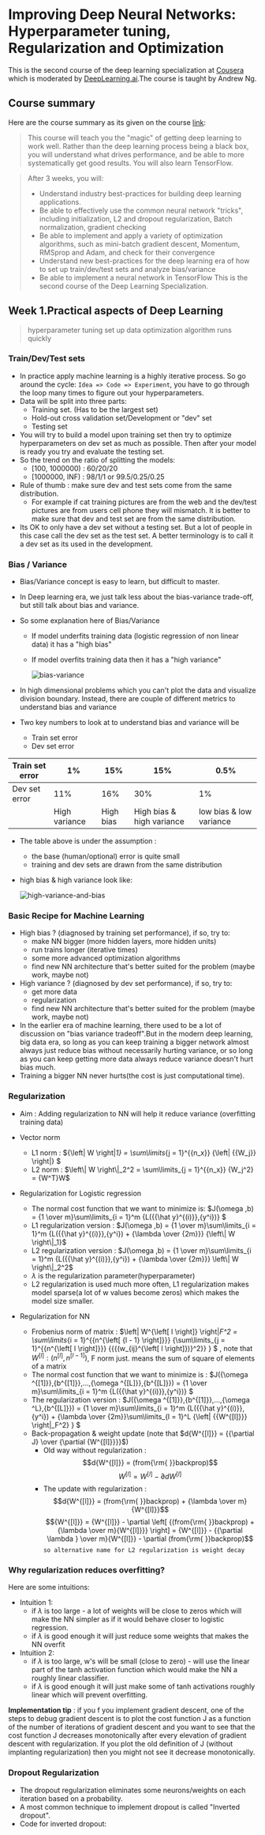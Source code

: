 # Improving Deep Neural Networks: Hyperparameter tuning, Regularization and Optimization
This is the second course of the deep learning specialization at [Cousera](https://www.coursera.org/specializations/deep-learning) which is moderated by [DeepLearning.ai](https://www.deeplearning.ai/).The course is taught by Andrew Ng.

## Course summary
Here are the course summary as its given on the course [link](https://www.coursera.org/learn/deep-neural-network):
> This course will teach you the "magic" of getting deep learning to work well. Rather than the deep learning process being a black box, you will understand what drives performance, and be able to more systematically get good results. You will also learn TensorFlow.

> After 3 weeks, you will: 
> - Understand industry best-practices for building deep learning applications.
> - Be able to effectively use the common neural network "tricks", including initialization, L2 and dropout regularization, Batch normalization, gradient checking
> - Be able to implement and apply a variety of optimization algorithms, such as mini-batch gradient descent, Momentum, RMSprop and Adam, and check for their convergence
> - Understand new best-practices for the deep learning era of how to set up train/dev/test sets and analyze bias/variance
> - Be able to implement a neural network in TensorFlow
> This is the second course of the Deep Learning Specialization.

## Week 1.Practical aspects of Deep Learning
> hyperparameter tuning 
> set up data
> optimization algorithm runs quickly

### Train/Dev/Test sets
* In practice apply machine learning is a highly iterative process. So go around the cycle: `Idea => Code => Experiment`, you have to go through the loop many times to figure out your hyperparameters.
* Data will be split into three parts:
    * Training set. (Has to be the largest set)
    * Hold-out cross validation set/Development or "dev" set
    * Testing set
* You will try to build a model upon training set then try to optimize hyperparameters on dev set as much as possible. Then after your model is ready you try and evaluate the testing set.
* So the trend on the ratio of splitting the models:
    * [100, 1000000) : 60/20/20
    * [1000000, INF) : 98/1/1 or 99.5/0.25/0.25
* Rule of thumb : make sure dev and test sets come from the same distribution.
    * For example if cat training pictures are from the web and the dev/test pictures are from users cell phone they will mismatch. It is better to make sure that dev and test set are from the same distribution.
* Its OK to only have a dev set without a testing set. But a lot of people in this case call the dev set as the test set. A better terminology is to call it a dev set as its used in the development.

### Bias / Variance
* Bias/Variance concept is easy to learn, but difficult to master.
* In Deep learning era, we just talk less about the bias-variance trade-off, but still talk about bias and variance.
* So some explanation here of Bias/Variance
    * If model underfits training data (logistic regression of non linear data) it has a "high bias"
    * If model overfits training data then it has a "high variance"

      ![bias-variance](images/bias-variance.png)   


* In high dimensional problems which you can't plot the data and visualize division boundary. Instead, there are couple of different metrics to understand bias and variance
* Two key numbers to look at to understand bias and variance will be
    * Train set error
    * Dev set error

| Train set error | 1%  | 15% | 15% | 0.5% |
| --- | --- | --- | --- | --- |
| Dev set error | 11% | 16% | 30% | 1% |
|  | High variance | High bias | High bias & high variance | low bias & low variance |

* The table above is under the assumption : 
    * the base (human/optional) error is quite small
    * training and dev sets are drawn from the same distribution
* high bias & high variance look like:
  
    ![high-variance-and-bias](images/high-b-v.png)

### Basic Recipe for Machine Learning
* High bias ? (diagnosed by training set performance), if so, try to:
    * make NN bigger (more hidden layers, more hidden units)
    * run trains longer (iterative times)
    * some more advanced optimization algorithms
    * find new NN architecture that's better suited for the problem (maybe work, maybe not)
* High variance ? (diagnosed by dev set performance), if so, try to:
    * get more data
    * regularization
    * find new NN architecture that's better suited for the problem (maybe work, maybe not)
* In the earlier era of machine learning, there used to be a lot of discussion on "bias variance tradeoff".But in the modern deep learning, big data era, so long as you can keep training a bigger network almost always just reduce bias without necessarily hurting variance, or so long as  you can keep getting more data always reduce variance doesn't hurt bias much. 
* Training a bigger NN never hurts(the cost is just computational time).

### Regularization
* Aim : Adding regularization to NN will help it reduce variance (overfitting training data)
* Vector norm
    * L1 norm : ${\left\| W \right\|_1} = \sum\limits_{j = 1}^{{n_x}} {\left| {{W_j}} \right|} $
    * L2 norm : $\left\| W \right\|_2^2 = \sum\limits_{j = 1}^{{n_x}} {W_j^2}  = {W^T}W$
* Regularization for Logistic regression
    * The normal cost function that we want to minimize is: $J(\omega ,b) = {1 \over m}\sum\limits_{i = 1}^m {L({{\hat y}^{(i)}},{y^i})} $
    * L1 regularization version : $J(\omega ,b) = {1 \over m}\sum\limits_{i = 1}^m {L({{\hat y}^{(i)}},{y^i}) + {\lambda  \over {2m}}} {\left\| W \right\|_1}$
    * L2 regularization version : $J(\omega ,b) = {1 \over m}\sum\limits_{i = 1}^m {L({{\hat y}^{(i)}},{y^i}) + {\lambda  \over {2m}}} \left\| W \right\|_2^2$
    * $\lambda$ is the regularization parameter(hyperparameter)
    * L2 regularization is used much more often, L1 regularization makes model sparse(a lot of w values become zeros) which makes the model size smaller.

* Regularization for NN
    * Frobenius norm of matrix : $\left\| W^{\left[ l \right]} \right\|_F^2 = \sum\limits_{i = 1}^{{n^{\left[ {l - 1} \right]}}} {\sum\limits_{j = 1}^{{n^{\left[ l \right]}}} {{{(w_{ij}^{\left[ l \right]})}^2}} } $ 
    , note that ${W^{\left[ l \right]}}:({n^{\left[ l \right]}},{n^{\left[ {l - 1} \right]}})$, F norm just. means the sum of square of elements of a matrix
    * The normal cost function that we want to minimize is : $J({\omega ^{[1]}},{b^{[1]}},...,{\omega ^{[L]}},{b^{[L]}}) = {1 \over m}\sum\limits_{i = 1}^m {L({{\hat y}^{(i)}},{y^i})} $
    * The regularization version : $J({\omega ^{[1]}},{b^{[1]}},...,{\omega ^L},{b^{[L]}}) = {1 \over m}\sum\limits_{i = 1}^m {L({{\hat y}^{(i)}},{y^i}) + {\lambda  \over {2m}}\sum\limits_{l = 1}^L {\left\| {{W^{[l]}}} \right\|_F^2} } $ 
    * Back-propagation & weight update (note that $d{W^{[l]}} = {{\partial J} \over {\partial {W^{[l]}}}}$)
        * Old way without regularization : $$d{W^{[l]}} = (from{\rm{ }}backprop)$$   $${W^{[l]}} = {W^{[l]}} - \partial d{W^{[l]}}$$
        * The update with regularization : $$d{W^{[l]}} = (from{\rm{ }}backprop) + {\lambda  \over m}{W^{[l]}}$$  $${W^{[l]}} = {W^{[l]}} - \partial \left[ {(from{\rm{ }}backprop) + {\lambda  \over m}{W^{[l]}}} \right] = {W^{[l]}} - {{\partial \lambda } \over m}{W^{[l]}} - \partial (from{\rm{ }}backprop)$$ 
    `so alternative name for L2 regularization is weight decay`

### Why regularization reduces overfitting?
Here are some intuitions:

* Intuition 1:
    * if $\lambda$ is too large - a lot of weights will          be close to zeros which will make the NN simpler as if it would behave closer to logistic regression.
    * if $\lambda$ is good enough it will just reduce some weights that makes the NN overfit
* Intuition 2:
    * if $\lambda$ is too large,  w's will be small (close to zero) - will use the linear part of the tanh activation function which would make the NN a roughly linear classifier.
    * if $\lambda$ is good enough it will just make some of tanh activations roughly linear which will prevent overfitting.
    
**Implementation tip** : if you f you implement gradient descent, one of the steps to debug gradient descent is to plot the cost function J as a function of the number of iterations of gradient descent and you want to see that the cost function J decreases monotonically after every elevation of gradient descent with regularization. If you plot the old definition of J (without implanting regularization) then you might not see it decrease monotonically.

### Dropout Regularization
* The dropout regularization eliminates some neurons/weights on each iteration based on a probability.
* A most common technique to implement dropout is called "Inverted dropout".
* Code for inverted dropout:
   ```python
   
   ```

